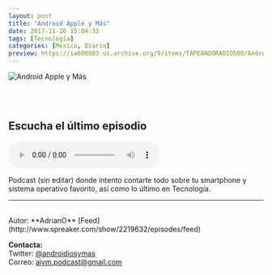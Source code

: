 ```yaml
---
layout: post
title: "Android Apple y Más"
date: 2017-11-26 15:04:33
tags: [Tecnología]
categories: [Mexico, Diario]
preview: https://ia600803.us.archive.org/9/items/TAPEANDORADIO500/Android-apple-mas300.jpg
---
```


![Android Apple y Más](https://ia600803.us.archive.org/9/items/TAPEANDORADIO500/Android-apple-mas500.jpg)

<br/>
<br/>

## Escucha el último episodio  

<!--reproductor-feed=http://www.spreaker.com/show/2219632/episodes/feed-->
<!--reproductor-start-->
<audio id="audio" preload="auto" controls="" src="http://api.spreaker.com/download/episode/13962411/podcast_1517666474.mp3"></audio>
<!--reproductor-end-->

Podcast (sin editar) donde intento contarte todo sobre tu smartphone y sistema operativo favorito, así como lo último en Tecnología.  

_ _ _

<br>
Autor: **AdrianO**  
[Feed](http://www.spreaker.com/show/2219632/episodes/feed)  


**Contacta:**  
Twitter: [@androidiosymas](https://twitter.com/androidiosymas)  
Correo: [aiym.podcast@gmail.com](mailto:aiym.podcast@gmail.com)  

